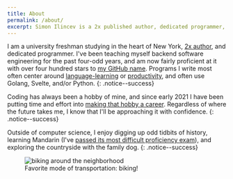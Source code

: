 ```yaml
---
title: About
permalink: /about/
excerpt: Simon Ilincev is a 2x published author, dedicated programmer, and high school senior. He is interested in backend web development, and has over three hundred stars on his GitHub repositories.
---
```

<!-- 
[![Wakatime](https://wakatime.com/badge/user/86d68e60-3404-43cd-94b6-e82de814439f.svg?style=for-the-badge)](https://wakatime.com/@86d68e60-3404-43cd-94b6-e82de814439f)
[![Stars Earned](https://img.shields.io/github/stars/Destaq?affiliations=OWNER%2CCOLLABORATOR&label=STARS%20EARNED&style=for-the-badge)](https://img.shields.io/github/stars/Destaq?affiliations=OWNER%2CCOLLABORATOR&label=STARS%20EARNED&style=for-the-badge)
{: .align-special-center} -->
I am a university freshman studying in the heart of New York, [2x author](https://www.goodreads.com/author/show/19271921.Simon_Ilincev), and dedicated programmer. I've been teaching myself backend software engineering for the past four-odd years, and am now fairly proficient at it with over four hundred stars to [my GitHub name](https://github.com/Destaq). Programs I write most often center around [language-learning](https://www.producthunt.com/posts/lingotrack) or [productivity](https://github.com/Destaq/life-calendar), and often use Golang, Svelte, and/or Python. 
{: .notice--success}

Coding has always been a hobby of mine, and since early 2021 I have been putting time and effort into [making that hobby a career](/downloads/Resume_Simon_Ilincev.pdf). Regardless of where the future takes me, I know that I'll be approaching it with confidence.
{: .notice--success}

Outside of computer science, I enjoy digging up odd tidbits of history, learning Mandarin (I've [passed its most difficult proficiency exam](https://simonilincev.com/chinese/resources/guides/passing-hsk-6/)), and exploring the countryside with the family dog.
{: .notice--success}

<figure style="width: 300px" class="align-center">
  <img src="{{ site.url }}{{ site.baseurl }}/assets/images/biking.jpg" alt="biking around the neighborhood">
  <figcaption>Favorite mode of transportation: biking!</figcaption>
</figure> 
